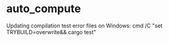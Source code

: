 # auto_compute

Updating compilation test error files on Windows: cmd /C "set TRYBUILD=overwrite&& cargo test"